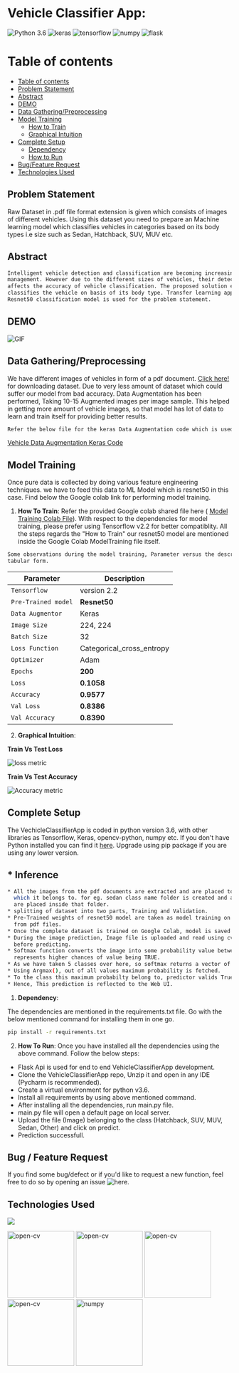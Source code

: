 # Vehicle Classifier App:
![Python 3.6](https://img.shields.io/badge/Python-v3.6-green) ![keras](https://img.shields.io/badge/keras-v2.2-yellow)  ![tensorflow](https://img.shields.io/badge/tensorflow-v2.2-red) ![numpy](https://img.shields.io/badge/numpy-1.20-blue) ![flask](https://img.shields.io/badge/flask-v1.1.2-blue)



Table of contents
=================

<!--ts-->
   * [Table of contents](#table-of-contents)
   * [Problem Statement](#Problem-Statement)
   * [Abstract](#Abstract)
   * [DEMO](#DEMO)
   * [Data Gathering/Preprocessing](#Data-Gathering)
   * [Model Training](#Model-Training)
      * [How to Train](#Model-Training)
      * [Graphical Intuition](#Graphical-Intuition)
   * [Complete Setup](#Complete-setup)
      * [Dependency](#Dependency)
      * [How to Run](#How-To-Run)
   * [Bug/Feature Request](#Bug/Feature-request)
   * [Technologies Used](#Technologies-used)
<!--te-->


## Problem Statement
Raw Dataset in .pdf file format extension is given which consists of images of different vehicles. Using this dataset you need to prepare an Machine learning model which classifies vehicles in categories based on its body types i.e size such as Sedan, Hatchback, SUV, MUV etc. 



## Abstract
```bash
Intelligent vehicle detection and classification are becoming increasingly important in the field of highway
management. However due to the different sizes of vehicles, their detection remains a challenge that directly
affects the accuracy of vehicle classification. The proposed solution encounters the problem statement and
classifies the vehicle on basis of its body type. Transfer learning approach with pretrained weights of 
Resnet50 classification model is used for the problem statement.
```

## DEMO

![GIF](AppDemo.gif)


## Data Gathering/Preprocessing
We have different images of vehicles in form of a pdf document. [Click here!](https://drive.google.com/drive/folders/1QjfB6QME1mEPmvsSvPvoNTHqDiLbPdsO?usp=sharing) for downloading dataset.
Due to very less amount of dataset which could suffer our model from bad accuracy. Data Augmentation has been performed, Taking 10-15 Augmented images per image sample.
This helped in getting more amount of vehicle images, so that model has lot of data to learn and train itself for providing better results.

```bash
Refer the below file for the keras Data Augmentation code which is used for our problem statement use case.
```
[Vehicle Data Augmentation Keras Code](https://colab.research.google.com/drive/1qvjhMG-NnaB_NRdsIqKIXCErJ95Q_F1i?usp=sharing)

## Model Training
Once pure data is collected by doing various feature engineering techniques. we have to feed this data to ML Model which is resnet50 in this case.
Find below the Google colab link for performing model training.

1. __How To Train__: Refer the provided Google colab shared file here ( [Model Training Colab File](https://colab.research.google.com/drive/1etWCOXAN__oe-YDwzm1ZinCymCMx4y8b?usp=sharing)). With respect to the dependencies for model training, please prefer using Tensorflow v2.2 for better compatiblity. All the steps regards the "How to Train" our resnet50 model are mentioned inside the Google Colab ModelTraining file itself.


```bash
Some observations during the model training, Parameter versus the description is mentioned in below
tabular form.
```

| Parameter | Description |
| --- | --- |
| `Tensorflow` | version 2.2 |
| `Pre-Trained model` |  **Resnet50** |
| `Data Augmentor` | Keras |
| `Image Size`     | 224, 224 |
| `Batch Size` | 32 |
| `Loss Function` |  Categorical_cross_entropy |
| `Optimizer` | Adam |
| `Epochs` |  **200** |
| `Loss` | **0.1058** |
| `Accuracy` | **0.9577** |
| `Val Loss` | **0.8386** |
| `Val Accuracy` | **0.8390** |


2. __Graphical Intuition__: 

__Train Vs Test Loss__

![loss metric](https://user-images.githubusercontent.com/63975688/124378785-ee0bef80-dcd0-11eb-8eb2-98dbf4557e9e.PNG)


__Train Vs Test Accuracy__

![Accuracy metric](https://user-images.githubusercontent.com/63975688/124378781-e8aea500-dcd0-11eb-9480-8868f57a9261.PNG)



## Complete Setup
The VechicleClassifierApp is coded in python version 3.6, with other libraries as Tensorflow, Keras, opencv-python, numpy etc. If you don't have Python installed you can find it [here](https://www.python.org/downloads/). Upgrade using pip package if you are using any lower version. 

## * Inference
```bash
* All the images from the pdf documents are extracted and are placed to the respective class folders to 
  which it belongs to. for eg. sedan class name folder is created and all images comprises to sedan cars
  are placed inside that folder.
* splitting of dataset into two parts, Training and Validation.
* Pre-Trained weights of resnet50 model are taken as model training on top of Vehicle dataset we extracted
  from pdf files.
* Once the complete dataset is trained on Google Colab, model is saved as .h5 extension to the local.
* During the image prediction, Image file is uploaded and read using cv2 and data preprocessing is done
  before predicting.
* Softmax function converts the image into some probability value between 0 to 1. where the max probability
  represents higher chances of value being TRUE.
* As we have taken 5 classes over here, so softmax returns a vector of 5 different probablity values.
* Using Argmax(), out of all values maximum probability is fetched.
* To the class this maximum probabilty belong to, predictor valids True for that class.
* Hence, This prediction is reflected to the Web UI.
```



1. __Dependency__:

The dependencies are mentioned in the requirements.txt file. Go with the below mentioned command for installing them in one go.
```bash
pip install -r requirements.txt
```



2. __How To Run__:
Once you have installed all the dependencies using the above command. Follow the below steps:

* Flask Api is used for end to end VehicleClassifierApp development.
* Clone the VehicleClassifierApp repo, Unzip it and open in any IDE (Pycharm is recommended).
* Create a virtual environment for python v3.6.
* Install all requirements by using above mentioned command.
* After installing all the dependencies, run main.py file.
* main.py file will open a default page on local server.
* Upload the file (Image) belonging to the class (Hatchback, SUV, MUV, Sedan, Other) and click on predict.
* Prediction successfull.

## Bug / Feature Request

If you find some bug/defect or if you'd like to request a new function, feel free to do so by opening an issue ![here](https://github.com/RajeshKGangwar/VehicleClassifierApp/issues/new).

## Technologies Used

![](https://forthebadge.com/images/badges/made-with-python.svg)

<p align="left"> <a href="https://www.w3schools.com/css/" target="_blank"></a> <img src="https://www.vectorlogo.zone/logos/opencv/opencv-ar21.svg" alt="open-cv" width="150" height="150"/>
  <img src="https://www.vectorlogo.zone/logos/tensorflow/tensorflow-ar21.svg" alt="open-cv" width="150" height="150"/>
  <img src="https://www.vectorlogo.zone/logos/pocoo_flask/pocoo_flask-ar21.svg" alt="open-cv" width="150" height="150"/>
  <img src="https://www.vectorlogo.zone/logos/python/python-ar21.svg" alt="open-cv" width="150" height="150"/> <img src="https://www.vectorlogo.zone/logos/numpy/numpy-ar21.svg" alt="numpy" width="150" height="150"/>

